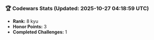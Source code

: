 ### 🏆 Codewars Stats (Updated: 2025-10-27 04:18:59 UTC)

- **Rank:** 8 kyu
- **Honor Points:** 3
- **Completed Challenges:** 1
